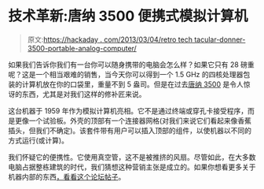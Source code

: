 # 技术革新:唐纳 3500 便携式模拟计算机

> 原文:[https://hackaday . com/2013/03/04/retro tech tacular-donner-3500-portable-analog-computer/](https://hackaday.com/2013/03/04/retrotechtacular-donner-3500-portable-analog-computer/)

如果我们告诉你我们有一台你可以随身携带的电脑会怎么样？如果它只有 28 磅重呢？这是一个相当艰难的销售，当今天你可以得到一个 1.5 GHz 的四核处理器包装的计算机放在你的口袋里，重量不到 5 盎司。但是在过去[唐纳 3500](http://www.retrothing.com/2013/02/the-smallest-analog-computer-ever-made.html) 是令人惊讶的东西，尤其是对我们这样的修补匠来说。

这台机器于 1959 年作为模拟计算机亮相。它不是通过终端或穿孔卡接受程序，而是更像一个试验板。外壳的顶部有一个连接器网格(对我们来说它们看起来像香蕉插头，但我们不确定)。该套件带有用户可以插入顶部的组件，以使机器以不同的方式运行(或计算)。

我们怀疑它的便携性。它使用真空管，这不是被推挤的风扇。尽管如此，在大多数电脑占据整栋建筑的时代，我们猜想这种营销主张是成立的。如果你想看更多关于机器内部的东西[，看看这个论坛帖子](http://vintagecomputer.net/browse_thread.cfm?id=247)。